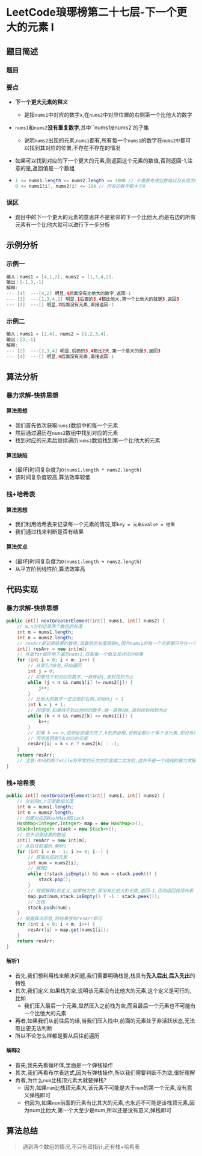 # LeetCode琅琊榜第二十七层-下一个更大的元素 I

## 题目简述

### 题目

### 要点

- <B>下一个更大元素的释义</B>

  - 是指`nums1`中对应的数字x,在`nums2`中对应位置的右侧第一个比他大的数字

- `nums1`和`nums2`<B>没有重复数字</B>,其中``nums1`是`nums2`的子集

  - 说明`nums2`出现的元素,`nums1`都有,所有每一个`nums1`的数字在`nums2中`都可以找到其对应的位置,不存在不存在的情况

- 如果可以找到对应的下一个更大的元素,则返回这个元素的数值,否则返回-1,注意的是,返回值是一个数组

- ```Java
  1 <= nums1.length <= nums2.length <= 1000 // 不需要考虑空数组以及长度为0的情况吗
  0 <= nums1[i], nums2[i] <= 104 // 所有的数字都大于0
  ```

### 误区

- 题目中的下一个更大的元素的意思并不是紧邻的下一个比他大,而是右边的所有元素有一个比他大就可以进行下一步分析

## 示例分析

### 示例一

```java
输入：nums1 = [4,1,2], nums2 = [1,3,4,2].
输出：[-1,3,-1]
解释:
--- [4]  ---[4,2] 明显,4后面没有比他大的数字,返回-1
--- [1]  ---[1,3,4,2] 明显,1后面的3,4都比他大,第一个比他大的就是3,返回3
--- [2]  ---[] 明显,2后面没有元素,直接返回-1  
```

### 示例二

```Java
输入：nums1 = [2,4], nums2 = [1,2,3,4].
输出：[3,-1]
解释:
--- [2]  ---[2,3,4] 明显,后面的3,4都比2大,第一个最大的是3,返回3
--- [4]  ---[] 明显,4后面没有元素,直接返回-1    
```

## 算法分析

### 暴力求解-快排思想

#### 算法思想

- 我们首先依次获取`nums1`数组中的每一个元素
- 然后通过遍历在`nums2`数组中找到对应的元素
- 找到对应的元素后继续遍历`nums2`数组找到第一个比他大的元素

#### 算法缺陷

- (最坏)时间复杂度为`O(nums1,length * nums2.length)`
- 该时间复杂度较高,算法效率较低

### 栈+哈希表

#### 算法思想

- 我们利用哈希表来记录每一个元素的情况,即`key = 元素&value = 结果`
- 我们通过栈来判断是否有结果

#### 算法优点

- (最坏)时间复杂度为`O(nums1.length + nums2.length)`
- 从平方阶到线性阶,算法效率高

## 代码实现

### 暴力求解-快排思想

```Java
public int[] nextGreaterElement(int[] nums1, int[] nums2) {
    // m,n分别记录两个数组的长度
    int m = nums1.length;
    int n = nums2.length;
    // resArr是记录结果的数组,该数组的长度就是m,因为nums1的每一个元素都只存在一个结果,所以有m个结果
    int[] resArr = new int[m];
    // 外层for循环用于遍历nums1,获取每一个值及其对应的结果
    for (int i = 0; i < m; i++) {
        // 从索引为0处,开始遍历
        int j = 0;
        // 如果找不到对应的数字,一直移动j,直到找到为止
        while (j < n && nums1[i] != nums2[j]) {
            j++;
        }
        // 比他大的数字一定在他的右侧,初始化j + 1
        int k = j + 1;
        // 同理得,如果找不到比他的的数字,就一直移动k,直到找到找到为止
        while (k < n && nums2[k] <= nums1[i]) {
            k++;
        }
        // 如果 k == n,说明全部遍历完了,k依然自增,说明全都小于等于该元素,即没有比他大的元素,返回-1
        // 否则返回索引k对应的元素
        resArr[i] = k < n ? nums2[k] : -1;
    }
    return resArr;
    // 注意:中间的两个while将平常的三次方阶变成二次方阶,这并不是一个纯纯的暴力求解,也有值得学习的地方
}
```

### 栈+哈希表

```Java
public int[] nextGreaterElement(int[] nums1, int[] nums2) {
    // 分别用m,n记录数组长度
    int m = nums1.length;
    int n = nums2.length;
    // 创建对应的HashMap和Stack
    HashMap<Integer,Integer> map = new HashMap<>();
    Stack<Integer> stack = new Stack<>();
    // 用于记录结果的数组
    int[] resArr = new int[m];
    // 从后往前遍历,解析1
    for (int i = n - 1; i >= 0; i--) {
        // 获取对应的元素
        int num = nums2[i];
        // 解释2
        while (!stack.isEmpty() && num > stack.peek()) {
            stack.pop();
        }
        // 根据解释1的定义,如果栈为空,即没有比他大的元素,返回-1,否则返回栈顶元素
        map.put(num,stack.isEmpty() ? -1 : stack.peek());
        // 压栈
        stack.push(num);
    }
    // 根据算法思想,将结果放到resArr即可
    for (int i = 0; i < m; i++) {
        resArr[i] = map.get(nums1[i]);
    }
    return resArr;
}
```

#### 解析1

- 首先,我们想利用栈来解决问题,我们需要明确栈是,栈具有**先入后出,后入先出**的特性
- 其次,我们定义,如果栈为空,说明该元素没有比他大的元素,这个定义是可行的,比如
  - 我们压入最后一个元素,显然压入之前栈为空,而且最后一个元素也不可能有一个比他大的元素
- 再者,如果我们从前往后的话,当我们压入栈中,前面的元素处于非活跃状态,无法取出更无法判断
- 所以不论怎么样都是要从后往前遍历

#### 解释2

- 首先,我先先看循环体,里面是一个弹栈操作
- 其次,我们再看布尔表达式,因为有弹栈操作,所以我们需要判断不为空,很好理解
- 再者,为什么`num`比栈顶元素大就要弹栈?
  - 因为,如果`num`比栈顶元素大,该元素不可能是大于`num`的第一个元素,没有意义弹栈即可
  - 也因为,如果`num`前面的元素有比其大的元素,也永远不可能是该栈顶元素,因为num比他大,第一个大至少是num,所以还是没有意义,弹栈即可

## 算法总结

> ​	遇到两个数组的情况,不只有双指针,还有栈+哈希表